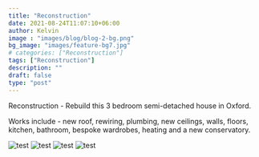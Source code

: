 ```yaml
---
title: "Reconstruction"
date: 2021-08-24T11:07:10+06:00
author: Kelvin
image : "images/blog/blog-2-bg.png"
bg_image: "images/feature-bg7.jpg"
# categories: ["Reconstruction"]
tags: ["Reconstruction"]
description: ""
draft: false
type: "post"
---
```


Reconstruction  - Rebuild this 3 bedroom semi-detached house in Oxford. 

Works include  - new roof, rewiring, plumbing, new ceilings, walls, floors, kitchen, bathroom, bespoke wardrobes, heating and a new conservatory. 

![test](/images/blog/blog-2%20(1).jpg)
![test](/images/blog/blog-2%20(2).jpg)
![test](/images/blog/blog-2%20(3).jpg)
![test](/images/blog/blog-2%20(4).jpg)

